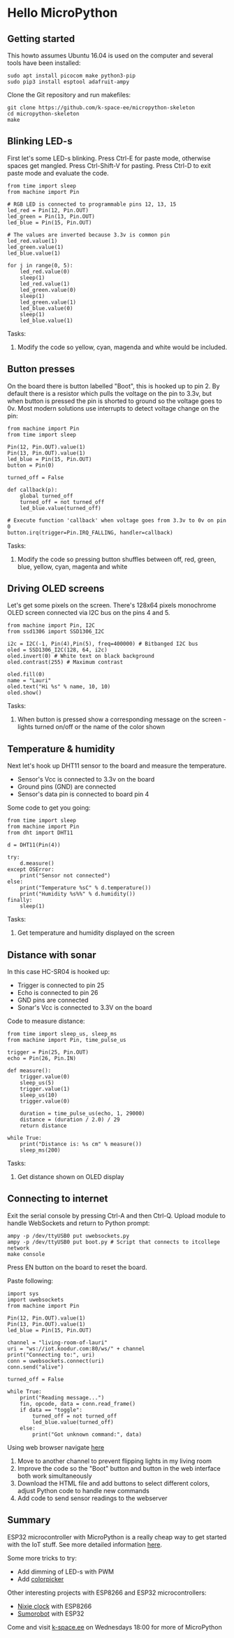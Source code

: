 # Hello MicroPython

## Getting started

This howto assumes Ubuntu 16.04 is used on the computer and several tools have been installed:

```
sudo apt install picocom make python3-pip
sudo pip3 install esptool adafruit-ampy
```

Clone the Git repository and run makefiles:

```
git clone https://github.com/k-space-ee/micropython-skeleton
cd micropython-skeleton
make
```

## Blinking LED-s

First let's some LED-s blinking.
Press Ctrl-E for paste mode, otherwise spaces get mangled.
Press Ctrl-Shift-V for pasting.
Press Ctrl-D to exit paste mode and evaluate the code.

```
from time import sleep
from machine import Pin

# RGB LED is connected to programmable pins 12, 13, 15
led_red = Pin(12, Pin.OUT)
led_green = Pin(13, Pin.OUT)
led_blue = Pin(15, Pin.OUT)

# The values are inverted because 3.3v is common pin
led_red.value(1)
led_green.value(1)
led_blue.value(1)

for j in range(0, 5):
    led_red.value(0)
    sleep(1)
    led_red.value(1)
    led_green.value(0)
    sleep(1)
    led_green.value(1)
    led_blue.value(0)
    sleep(1)
    led_blue.value(1)
```

Tasks:

1. Modify the code so yellow, cyan, magenda and white would be included.



## Button presses

On the board there is button labelled "Boot", this is hooked up to pin 2.
By default there is a resistor which pulls the voltage on the pin to 3.3v, but when button is pressed the pin is shorted to ground so the voltage goes to 0v.
Most modern solutions use interrupts to detect voltage change on the pin:

```
from machine import Pin
from time import sleep

Pin(12, Pin.OUT).value(1)
Pin(13, Pin.OUT).value(1)
led_blue = Pin(15, Pin.OUT)
button = Pin(0)

turned_off = False

def callback(p):
    global turned_off
    turned_off = not turned_off
    led_blue.value(turned_off)

# Execute function 'callback' when voltage goes from 3.3v to 0v on pin 0
button.irq(trigger=Pin.IRQ_FALLING, handler=callback)
```

Tasks:

1. Modify the code so pressing button shuffles between off, red, green, blue, yellow, cyan, magenta and white



## Driving OLED screens

Let's get some pixels on the screen.
There's 128x64 pixels monochrome OLED screen connected via I2C bus on the pins 4 and 5.

```
from machine import Pin, I2C
from ssd1306 import SSD1306_I2C

i2c = I2C(-1, Pin(4),Pin(5), freq=400000) # Bitbanged I2C bus
oled = SSD1306_I2C(128, 64, i2c)
oled.invert(0) # White text on black background
oled.contrast(255) # Maximum contrast

oled.fill(0)
name = "Lauri"
oled.text("Hi %s" % name, 10, 10)
oled.show()
```

Tasks:

1. When button is pressed show a corresponding message on the screen - lights turned on/off or the name of the color shown

## Temperature & humidity

Next let's hook up DHT11 sensor to the board and measure the temperature.

* Sensor's Vcc is connected to 3.3v on the board
* Ground pins (GND) are connected
* Sensor's data pin is connected to board pin 4

Some code to get you going:


```
from time import sleep
from machine import Pin
from dht import DHT11

d = DHT11(Pin(4))

try:
    d.measure()
except OSError:
    print("Sensor not connected")
else:
    print("Temperature %sC" % d.temperature())
    print("Humidity %s%%" % d.humidity())
finally:
    sleep(1)
```

Tasks:

1. Get temperature and humidity displayed on the screen


## Distance with sonar

In this case HC-SR04 is hooked up:

* Trigger is connected to pin 25
* Echo is connected to pin 26
* GND pins are connected
* Sonar's Vcc is connected to 3.3V on the board

Code to measure distance:

```
from time import sleep_us, sleep_ms
from machine import Pin, time_pulse_us

trigger = Pin(25, Pin.OUT)
echo = Pin(26, Pin.IN)

def measure():
    trigger.value(0)
    sleep_us(5)
    trigger.value(1)
    sleep_us(10)
    trigger.value(0)

    duration = time_pulse_us(echo, 1, 29000)
    distance = (duration / 2.0) / 29
    return distance

while True:
    print("Distance is: %s cm" % measure())
    sleep_ms(200)
```

Tasks:

1. Get distance shown on OLED display


## Connecting to internet

Exit the serial console by pressing Ctrl-A and then Ctrl-Q.
Upload module to handle WebSockets and return to Python prompt:

```
ampy -p /dev/ttyUSB0 put uwebsockets.py
ampy -p /dev/ttyUSB0 put boot.py # Script that connects to itcollege network
make console
```

Press EN button on the board to reset the board.

Paste following:

```
import sys
import uwebsockets
from machine import Pin

Pin(12, Pin.OUT).value(1)
Pin(13, Pin.OUT).value(1)
led_blue = Pin(15, Pin.OUT)

channel = "living-room-of-lauri"
uri = "ws://iot.koodur.com:80/ws/" + channel
print("Connecting to:", uri)
conn = uwebsockets.connect(uri)
conn.send("alive")

turned_off = False

while True:
    print("Reading message...")
    fin, opcode, data = conn.read_frame()
    if data == "toggle":
        turned_off = not turned_off
        led_blue.value(turned_off)
    else:
        print("Got unknown command:", data)
```

Using web browser navigate [here](http://iot.koodur.com/demo2.html#living-room-of-lauri)

1. Move to another channel to prevent flipping lights in my living room
2. Improve the code so the "Boot" button and button in the web interface both work simultaneously
3. Download the HTML file and add buttons to select different colors, adjust Python code to handle new commands
4. Add code to send sensor readings to the webserver


## Summary

ESP32 microcontroller with MicroPython is a really cheap way to get started with the IoT stuff. See more detailed information [here](https://lauri.xn--vsandi-pxa.com/2017/06/espressif.html).

Some more tricks to try:

* Add dimming of LED-s with PWM
* Add [colorpicker](https://developer.mozilla.org/en-US/docs/Web/HTML/Element/input/color)

Other interesting projects with ESP8266 and ESP32 microcontrollers:

* [Nixie clock](https://github.com/k-space-ee/nixiesp12) with ESP8266
* [Sumorobot](http://robot.itcollege.ee/sumorobot/2017/08/25/sumesp-prototype/) with ESP32

Come and visit [k-space.ee](https://k-space.ee) on Wednesdays 18:00 for more of MicroPython

